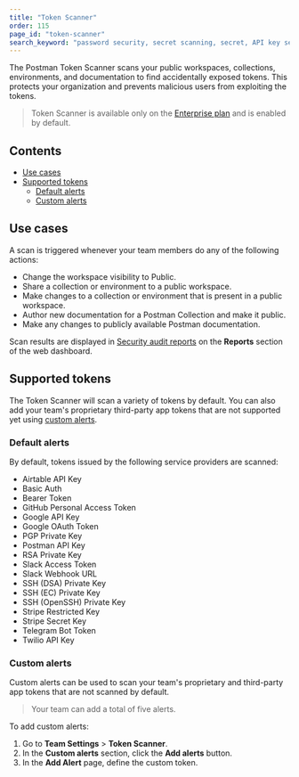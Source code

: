 ```yaml
---
title: "Token Scanner"
order: 115
page_id: "token-scanner"
search_keyword: "password security, secret scanning, secret, API key security"
---
```

The Postman Token Scanner scans your public workspaces, collections, environments, and documentation to find accidentally exposed tokens. This protects your organization and prevents malicious users from exploiting the tokens.

> Token Scanner is available only on the [Enterprise plan](https://www.postman.com/pricing/) and is enabled by default.

## Contents

* [Use cases](#use-cases)
* [Supported tokens](#supported-tokens)
    * [Default alerts](#default-alerts)
    * [Custom alerts](#custom-alerts)

## Use cases

A scan is triggered whenever your team members do any of the following actions:

* Change the workspace visibility to Public.
* Share a collection or environment to a public workspace.
* Make changes to a collection or environment that is present in a public workspace.
* Author new documentation for a Postman Collection and make it public.
* Make any changes to publicly available Postman documentation.

Scan results are displayed in [Security audit reports](/docs/designing-and-developing-your-api/view-and-analyze-api-reports/#security-audit-reports) on the **Reports** section of the web dashboard.

## Supported tokens

The Token Scanner will scan a variety of tokens by default. You can also add your team's proprietary third-party app tokens that are not supported yet using [custom alerts](#custom-alerts).

### Default alerts

By default, tokens issued by the following service providers are scanned:

* Airtable API Key
* Basic Auth
* Bearer Token
* GitHub Personal Access Token
* Google API Key
* Google OAuth Token
* PGP Private Key
* Postman API Key
* RSA Private Key
* Slack Access Token
* Slack Webhook URL
* SSH (DSA) Private Key
* SSH (EC) Private Key
* SSH (OpenSSH) Private Key
* Stripe Restricted Key
* Stripe Secret Key
* Telegram Bot Token
* Twilio API Key

### Custom alerts

Custom alerts can be used to scan your team's proprietary and third-party app tokens that are not scanned by default.

> Your team can add a total of five alerts.

To add custom alerts:

1. Go to **Team Settings** > **Token Scanner**.
2. In the **Custom alerts** section, click the **Add alerts** button.
3. In the **Add Alert** page, define the custom token.
